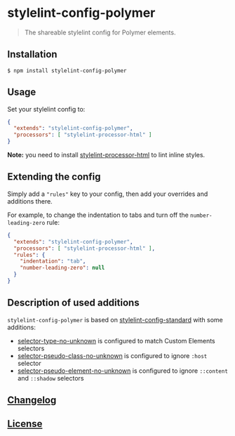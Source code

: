 # stylelint-config-polymer

> The shareable stylelint config for Polymer elements.

## Installation

```console
$ npm install stylelint-config-polymer
```

## Usage

Set your stylelint config to:

```json
{
  "extends": "stylelint-config-polymer",
  "processors": [ "stylelint-processor-html" ]
}
```

**Note:** you need to install [stylelint-processor-html](https://github.com/ccbikai/stylelint-processor-html) to lint inline styles.

## Extending the config

Simply add a `"rules"` key to your config, then add your overrides and additions there.

For example, to change the indentation to tabs and turn off the `number-leading-zero` rule:

```json
{
  "extends": "stylelint-config-polymer",
  "processors": [ "stylelint-processor-html" ],
  "rules": {
    "indentation": "tab",
    "number-leading-zero": null
  }
}
```

## Description of used additions

`stylelint-config-polymer` is based on [stylelint-config-standard](https://github.com/stylelint/stylelint-config-standard) with some additions:

- [selector-type-no-unknown](https://github.com/stylelint/stylelint/tree/master/src/rules/selector-type-no-unknown) is configured to match Custom Elements selectors
- [selector-pseudo-class-no-unknown](https://github.com/stylelint/stylelint/tree/master/src/rules/selector-pseudo-class-no-unknown) is configured to ignore `:host` selector
- [selector-pseudo-element-no-unknown](https://github.com/stylelint/stylelint/tree/master/src/rules/selector-pseudo-element-no-unknown) is configured to ignore `::content` and `::shadow` selectors

## [Changelog](CHANGELOG.md)

## [License](LICENSE)
